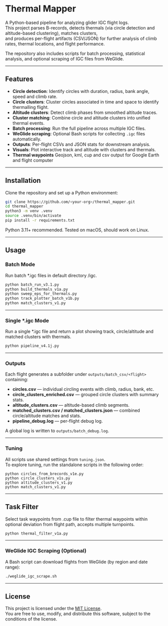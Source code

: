 # Thermal Mapper

A Python-based pipeline for analyzing glider IGC flight logs.  
This project parses B-records, detects thermals (via circle detection and altitude-based clustering), matches clusters,  
and produces per-flight artifacts (CSV/JSON) for further analysis of climb rates, thermal locations, and flight performance.  

The repository also includes scripts for batch processing, statistical analysis, and optional scraping of IGC files from WeGlide.

---

## Features

- **Circle detection**: Identify circles with duration, radius, bank angle, speed and climb rate.
- **Circle clusters**: Cluster circles associated in time and space to identify thermalling flight.
- **Altitude clusters**: Detect climb phases from smoothed altitude traces.
- **Cluster matching**: Combine circle and altitude clusters into unified thermal events.
- **Batch processing**: Run the full pipeline across multiple IGC files.
- **WeGlide scraping**: Optional Bash scripts for collecting `.igc` files automatically.
- **Outputs**: Per-flight CSVs and JSON stats for downstream analysis.
- **Visuals**: Plot interactive track and altitude with clusters and thermals.
- **Thermal waypoints** Geojson, kml, cup and csv output for Google Earth and flight computer

---

## Installation

Clone the repository and set up a Python environment:

```bash
git clone https://github.com/<your-org>/thermal_mapper.git
cd thermal_mapper
python3 -m venv .venv
source .venv/bin/activate
pip install -r requirements.txt
```
Python 3.11+ recommended.
Tested on macOS, should work on Linux.

---

## Usage

### Batch Mode

Run batch *.igc files in default directory <project root>/igc.

```bash
python batch_run_v3.1.py
python build_thermals_v1a.py
python sweep_eps_for_thermals.py
python track_plotter_batch_v1b.py
python match_clusters_v1.py
```
---

### Single *.igc Mode

Run a single *.igc file and return a plot showing track, circle/altitude and matched clusters with thermals.

``` bash
python pipeline_v4.1j.py

```
---
### Outputs

Each flight generates a subfolder under `outputs/batch_csv/<flight>` containing:
- **circles.csv** — individual circling events with climb, radius, bank, etc.
- **circle_clusters_enriched.csv** — grouped circle clusters with summary stats.
- **altitude_clusters.csv** — altitude-based climb segments.
- **matched_clusters.csv / matched_clusters.json** — combined circle/altitude matches and stats.
- **pipeline_debug.log** — per-flight debug log.

A global log is written to `outputs/batch_debug.log`.

--- 
### Tuning

All scripts use shared settings from `tuning.json`.  
To explore tuning, run the standalone scripts in the following order:  

```
python circles_from_brecords_v1e.py
python circle_clusters_v1s.py
python altitude_clusters_v1.py
python match_clusters_v1.py
```
---

## Task Filter 

Select task waypoints from .cup file to filter thermal waypoints within optional deviation from flight path, accepts multiple turnpoints.
```bash
python thermal_filter_v1a.py
```
---

### WeGlide IGC Scraping (Optional)

A Bash script can download flights from WeGlide (by region and date range):

```bash
./weglide_igc_scrape.sh
```
---

## License

This project is licensed under the [MIT License](LICENSE).  
You are free to use, modify, and distribute this software, subject to the conditions of the license.

